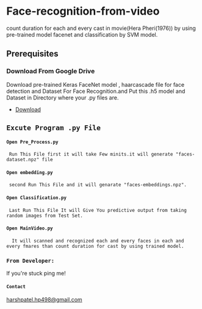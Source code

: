 # Face-recognition-from-video
count duration for each and every cast in movie(Hera Pheri(1976)) by using pre-trained model facenet and classification by SVM model.


## Prerequisites

  ### Download From Google Drive
  
   Download pre-trained Keras FaceNet model , haarcascade file for face detection and  Dataset For Face Recognition.and Put this .h5 model and Dataset in Directory where your .py files are.
         
   * [Download](https://drive.google.com/open?id=1O-rNyRU2zg0yjzVNxqLeWtSsG-RmFm9j)

## `Excute Program .py File`
    
####  `Open Pre_Process.py`
     Run This File first it will take Few minits.it will generate "faces-dataset.npz" file
####  `Open embedding.py`
     second Run This File and it will genarate "faces-embeddings.npz".
####  `Open Classification.py` 
     Last Run This File It will Give You predictive output from taking random images from Test Set.
####  `Open MainVideo.py` 
      It will scanned and recognized each and every faces in each and every fmares than count duration for cast by using trained model.



###  `From Developer:`
If you're stuck ping me!

####  `Contact`
harshpatel.hp498@gmail.com
